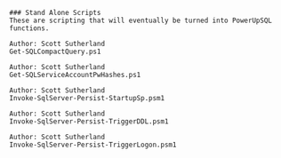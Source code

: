 	### Stand Alone Scripts
	These are scripting that will eventually be turned into PowerUpSQL functions.

	Author: Scott Sutherland	
	Get-SQLCompactQuery.ps1

	Author: Scott Sutherland
	Get-SQLServiceAccountPwHashes.ps1

	Author: Scott Sutherland
	Invoke-SqlServer-Persist-StartupSp.psm1

	Author: Scott Sutherland
	Invoke-SqlServer-Persist-TriggerDDL.psm1

	Author: Scott Sutherland
	Invoke-SqlServer-Persist-TriggerLogon.psm1
